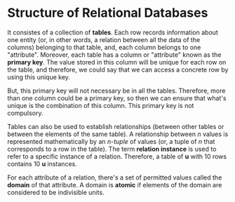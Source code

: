 # Structure of Relational Databases

It consistes of a collection of **tables**. Each row records information about one entity (or, in other words, a relation between all the data of the columns) belonging to that table, and, each column belongs to one "attribute". Moreover, each table has a column or "attribute" known as the **primary key**. The value stored in this column will be unique for each row on the table, and therefore, we could say that we can access a concrete row by using this unique key.

But, this primary key will not necessary be in all the tables. Therefore, more than one column could be a primary key, so then we can ensure that what's unique is the combination of this column. This primary key is not compulsory.

Tables can also be used to establish relationships (between other tables or between the elements of the same table). A relationship between *n* values is represented mathematically by an *n-tuple* of values (or, a tuple of *n* that corresponds to a row in the table). The term **relation instance** is used to refer to a specific instance of a relation. Therefore, a table of **u** with 10 rows contains 10 **u** instances.

For each attribute of a relation, there's a set of permitted values called the **domain** of that attribute. A domain is **atomic** if elements of the domain are considered to be indivisible units.